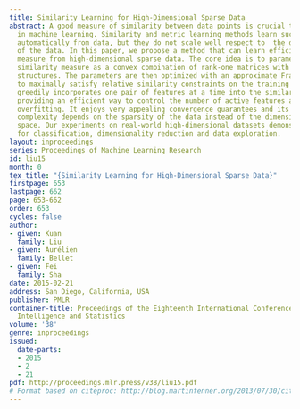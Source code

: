 ```yaml
---
title: Similarity Learning for High-Dimensional Sparse Data
abstract: A good measure of similarity between data points is crucial to many tasks
  in machine learning. Similarity and metric learning methods learn such measures
  automatically from data, but they do not scale well respect to  the dimensionality
  of the data. In this paper, we propose a method that can learn efficiently similarity
  measure from high-dimensional sparse data. The core idea is to parameterize the
  similarity measure as a convex combination of rank-one matrices with specific sparsity
  structures. The parameters are then optimized with an approximate Frank-Wolfe procedure
  to maximally satisfy relative similarity constraints on the training data. Our algorithm
  greedily incorporates one pair of features at a time into the similarity measure,
  providing an efficient way to control the number of active features and thus reduce
  overfitting. It enjoys very appealing convergence guarantees and its time and memory
  complexity depends on the sparsity of the data instead of the dimension of the feature
  space. Our experiments on real-world high-dimensional datasets demonstrate its potential
  for classification, dimensionality reduction and data exploration.
layout: inproceedings
series: Proceedings of Machine Learning Research
id: liu15
month: 0
tex_title: "{Similarity Learning for High-Dimensional Sparse Data}"
firstpage: 653
lastpage: 662
page: 653-662
order: 653
cycles: false
author:
- given: Kuan
  family: Liu
- given: Aurélien
  family: Bellet
- given: Fei
  family: Sha
date: 2015-02-21
address: San Diego, California, USA
publisher: PMLR
container-title: Proceedings of the Eighteenth International Conference on Artificial
  Intelligence and Statistics
volume: '38'
genre: inproceedings
issued:
  date-parts:
  - 2015
  - 2
  - 21
pdf: http://proceedings.mlr.press/v38/liu15.pdf
# Format based on citeproc: http://blog.martinfenner.org/2013/07/30/citeproc-yaml-for-bibliographies/
---
```

